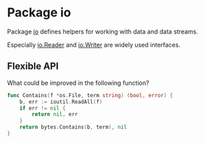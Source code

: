 # Package io

Package [io](https://golang.org/pkg/io/) defines helpers for working with data
and data streams.

Especially [io.Reader](https://golang.org/pkg/io/#Reader) and
[io.Writer](https://golang.org/pkg/io/#Writer) are widely used interfaces.


## Flexible API

What could be improved in the following function?

```go
func Contains(f *os.File, term string) (bool, error) {
    b, err := ioutil.ReadAll(f)
    if err != nil {
        return nil, err
    }
    return bytes.Contains(b, term), nil
}
```